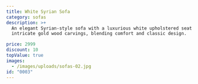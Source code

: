 ```yaml
---
title: White Syrian Sofa
category: sofas
description: >+
  An elegant Syrian-style sofa with a luxurious white upholstered seat and
  intricate gold wood carvings, blending comfort and classic design.

price: 2999
discount: 10
topValue: true
images:
  - /images/uploads/sofas-02.jpg
id: "0003"
---
```

